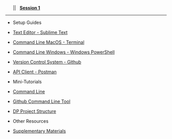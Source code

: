 <!-- docs/_sidebar.md -->

&nbsp;&nbsp;&nbsp;<a href="#/?id=demystifying-programming-dp"><i class="fas fa-home"></i></a>&nbsp;&nbsp;&nbsp;||&nbsp;&nbsp;&nbsp;<a href="#/session1/session1"><span class="fa-stack"><strong class="fa-stack-xs">Session&nbsp;1</strong></span></a><hr>

* Setup Guides  
* [Text Editor - Sublime Text](/session1/setup_sublime.md)
* [Command Line MacOS - Terminal](/session1/setup_terminal.md)
* [Command Line Windows - Windows PowerShell](/session1/setup_windows_powershell.md)
* [Version Control System - Github](/session1/setup_github.md)
* [API Client - Postman](https://www.postman.com/)

* Mini-Tutorials 
* [Command Line](/session1/tutorial_commandline.md)
* [Github Command Line Tool](/session1/tutorial_githubcommandline.md)
* [DP Project Structure](/session1/tutorial_dpprojectstructure.md)

* Other Resources
* [Supplementary Materials](/session1/supplementary_materials.md)